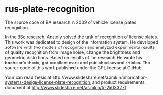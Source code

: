 rus-plate-recognition
=====================

The source code of BA research in 2009 of vehicle license plates recognition.

In the BSc research, Anatoly solved the task of recognition of license plates. This work was dedicated to design of the information system. He developed software with two models of recognition and analyzed experiments results of quality recognition from image noise, change the brightness and geometric distortions. Based on results of the research He wrote his bachelor's thesis, got excellent mark and published several articles. The source code of this work published under the GPL license at GitHub.

Your can read thesis at http://www.slideshare.net/asimkin/information-systems-design-license-plate-recognition, and product requirements document at http://www.slideshare.net/asimkin/tr-25033271.
